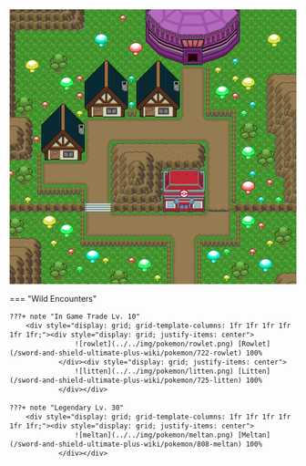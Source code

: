 <img src="../../img/routes/Ballonlea.png" alt="Ballonlea"/>

=== "Wild Encounters"


	???+ note "In Game Trade Lv. 10"
		<div style="display: grid; grid-template-columns: 1fr 1fr 1fr 1fr 1fr 1fr;"><div style="display: grid; justify-items: center">
                    ![rowlet](../../img/pokemon/rowlet.png) [Rowlet](/sword-and-shield-ultimate-plus-wiki/pokemon/722-rowlet) 100%
                </div><div style="display: grid; justify-items: center">
                    ![litten](../../img/pokemon/litten.png) [Litten](/sword-and-shield-ultimate-plus-wiki/pokemon/725-litten) 100%
                </div></div>

	???+ note "Legendary Lv. 30"
		<div style="display: grid; grid-template-columns: 1fr 1fr 1fr 1fr 1fr 1fr;"><div style="display: grid; justify-items: center">
                    ![meltan](../../img/pokemon/meltan.png) [Meltan](/sword-and-shield-ultimate-plus-wiki/pokemon/808-meltan) 100%
                </div></div>




